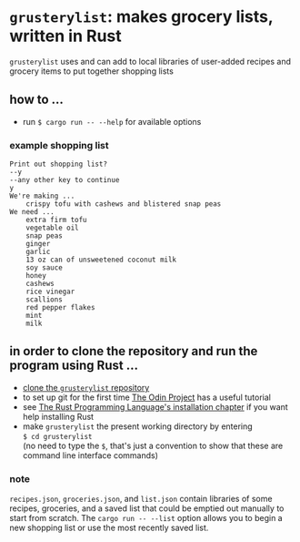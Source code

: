 # `grusterylist`: makes grocery lists, written in Rust  
`grusterylist` uses and can add to local libraries of user-added recipes and grocery items to put together shopping lists
## how to ... 
- run `$ cargo run -- --help` for available options  
### example shopping list
```
Print out shopping list?  
--y  
--any other key to continue  
y  
We're making ...
	crispy tofu with cashews and blistered snap peas
We need ...
	extra firm tofu
	vegetable oil
	snap peas
	ginger
	garlic
	13 oz can of unsweetened coconut milk
	soy sauce
	honey
	cashews
	rice vinegar
	scallions
	red pepper flakes
	mint
	milk
```
## in order to clone the repository and run the program using Rust ...
- [clone the `grusterylist` repository](https://docs.github.com/en/repositories/creating-and-managing-repositories/cloning-a-repository)
- to set up git for the first time [The Odin Project](https://www.theodinproject.com/paths/foundations/courses/foundations/lessons/setting-up-git) has a useful tutorial
- see [The Rust Programming Language's installation chapter](https://doc.rust-lang.org/book/ch01-01-installation.html) if you want help installing Rust
- make `grusterylist` the present working directory by entering  
`$ cd grusterylist`  
(no need to type the `$`, that's just a convention to show that these are command line interface commands)
### note
`recipes.json`, `groceries.json`, and `list.json` contain libraries of some recipes, groceries, and a saved list that could be emptied out manually to start from scratch. The `cargo run -- --list` option allows you to begin a new shopping list or use the most recently saved list.

